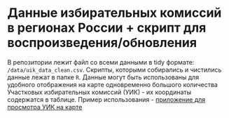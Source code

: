 # Данные избирательных комиссий в регионах России + скрипт для воспроизведения/обновления

В репозитории лежит файл со всеми данными в tidy формате: `/data/uik_data_clean.csv`. Скрипты, которыми собирались и чистились данные лежат в папке `R`.
Данные могут быть использованы для удобного отображения на карте одновременно большого количества Участковых избирательных комиссий (УИК) - их координаты содержатся в таблице. Пример использования - [приложение для просмотра УИК на карте](https://gotfrid.shinyapps.io/polling_stations_map/)

